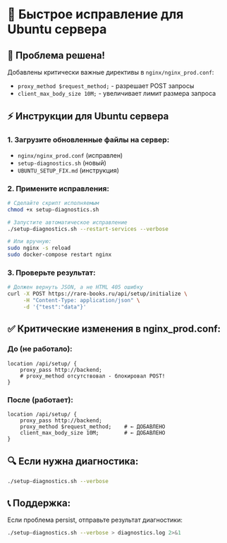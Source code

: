 # 🚀 Быстрое исправление для Ubuntu сервера

## 🎯 Проблема решена!
Добавлены критически важные директивы в `nginx/nginx_prod.conf`:
- `proxy_method $request_method;` - разрешает POST запросы
- `client_max_body_size 10M;` - увеличивает лимит размера запроса

## ⚡ Инструкции для Ubuntu сервера

### 1. Загрузите обновленные файлы на сервер:
- `nginx/nginx_prod.conf` (исправлен)
- `setup-diagnostics.sh` (новый)
- `UBUNTU_SETUP_FIX.md` (инструкция)

### 2. Примените исправления:
```bash
# Сделайте скрипт исполняемым
chmod +x setup-diagnostics.sh

# Запустите автоматическое исправление
./setup-diagnostics.sh --restart-services --verbose

# Или вручную:
sudo nginx -s reload
sudo docker-compose restart nginx
```

### 3. Проверьте результат:
```bash
# Должен вернуть JSON, а не HTML 405 ошибку
curl -X POST https://rare-books.ru/api/setup/initialize \
     -H "Content-Type: application/json" \
     -d '{"test":"data"}'
```

## ✅ Критические изменения в nginx_prod.conf:

### До (не работало):
```nginx
location /api/setup/ {
    proxy_pass http://backend;
    # proxy_method отсутствовал - блокировал POST!
}
```

### После (работает):
```nginx
location /api/setup/ {
    proxy_pass http://backend;
    proxy_method $request_method;    # ← ДОБАВЛЕНО
    client_max_body_size 10M;        # ← ДОБАВЛЕНО
}
```

## 🔍 Если нужна диагностика:
```bash
./setup-diagnostics.sh --verbose
```

## 📞 Поддержка:
Если проблема persist, отправьте результат диагностики:
```bash
./setup-diagnostics.sh --verbose > diagnostics.log 2>&1
```
